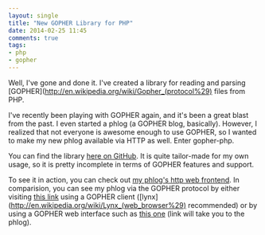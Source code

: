 ```yaml
---
layout: single
title: "New GOPHER Library for PHP"
date: 2014-02-25 11:45
comments: true
tags: 
- php
- gopher
---
```

Well, I've gone and done it. I've created a library for reading and parsing [GOPHER](http://en.wikipedia.org/wiki/Gopher_(protocol%29) files from PHP.
<!--more-->

I've recently been playing with GOPHER again, and it's been a great blast from the past. I even started a phlog (a GOPHER blog, basically). However, I realized that not everyone is awesome enough to use GOPHER, so I wanted to make my new phlog available via HTTP as well. Enter gopher-php.

You can find the library [here on GitHub](https://github.com/echosa/gopher-php). It is quite tailor-made for my own usage, so it is pretty incomplete in terms of GOPHER features and support.

To see it in action, you can check out [my phlog's http web frontend](http://echosa.freeshell.org). In comparision, you can see my phlog via the GOPHER protocol by either visiting [this link](gopher://sdf.org/1/users/echosa/phlog) using a GOPHER client ([lynx](http://en.wikipedia.org/wiki/Lynx_(web_browser%29) recommended) or by using a GOPHER web interface such as [this one](http://gopherproxy.meulie.net/sdf.org/1/users/echosa/phlog) (link will take you to the phlog).
